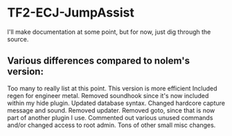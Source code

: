 # TF2-ECJ-JumpAssist
I'll make documentation at some point, but for now, just dig through the source.

## Various differences compared to nolem's version:

Too many to really list at this point. This version is more efficient
Included regen for engineer metal.
Removed soundhook since it's now included within my hide plugin.
Updated database syntax.
Changed hardcore capture message and sound.
Removed updater.
Removed goto, since that is now part of another plugin I use.
Commented out various unused commands and/or changed access to root admin.
Tons of other small misc changes.
